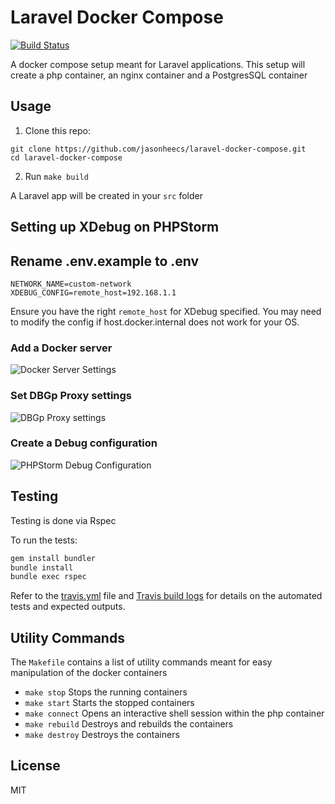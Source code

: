 # Laravel Docker Compose

[![Build Status][travis-badge]][travis-link]

A docker compose setup meant for Laravel applications. This setup will create a php container, an nginx container and a PostgresSQL container

## Usage

1) Clone this repo:
```
git clone https://github.com/jasonheecs/laravel-docker-compose.git
cd laravel-docker-compose
```
2) Run `make build`

A Laravel app will be created in your `src` folder


## Setting up XDebug on PHPStorm

## Rename .env.example to .env
```
NETWORK_NAME=custom-network
XDEBUG_CONFIG=remote_host=192.168.1.1
```

Ensure you have the right `remote_host` for XDebug specified. You may need to modify the config if host.docker.internal does not work for your OS.


### Add a Docker server
![Docker Server Settings](https://i.imgur.com/G6p2004.png)

### Set DBGp Proxy settings
![DBGp Proxy settings](https://i.imgur.com/dy8y7r0.png)

### Create a Debug configuration
![PHPStorm Debug Configuration](https://i.imgur.com/OQLQSeA.png)


## Testing
Testing is done via Rspec

To run the tests:
```bash
gem install bundler
bundle install
bundle exec rspec
```

Refer to the [travis.yml](.travis.yml) file and [Travis build logs][travis-link] for details on the automated tests and expected outputs.

## Utility Commands
The `Makefile` contains a list of utility commands meant for easy manipulation of the docker containers

- `make stop`
Stops the running containers
- `make start` 
Starts the stopped containers
- `make connect`
Opens an interactive shell session within the php container
- `make rebuild`
Destroys and rebuilds the containers
- `make destroy`
Destroys the containers

## License
MIT

[travis-badge]: https://travis-ci.com/jasonheecs/laravel-docker-compose.svg?branch=master
[travis-link]: https://travis-ci.com/jasonheecs/laravel-docker-compose
